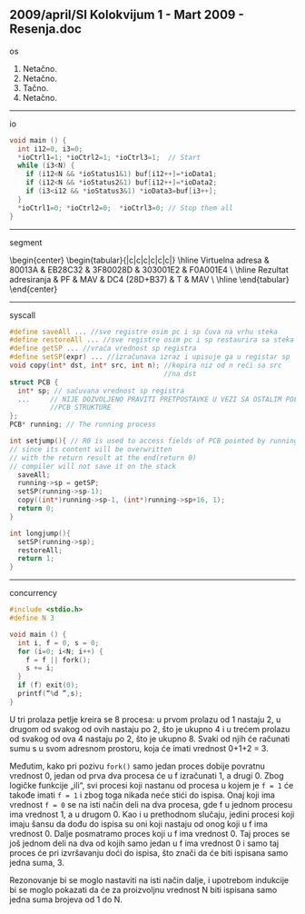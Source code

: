 2009/april/SI Kolokvijum 1 - Mart 2009 - Resenja.doc
--------------------------------------------------------------------------------
os

1. Netačno.
2. Netačno.
3. Tačno.
4. Netačno.

--------------------------------------------------------------------------------
io

```cpp
void main () {
  int i12=0, i3=0;
  *ioCtrl1=1; *ioCtrl2=1; *ioCtrl3=1;  // Start
  while (i3<N) {
    if (i12<N && *ioStatus1&1) buf[i12++]=*ioData1;
    if (i12<N && *ioStatus2&1) buf[i12++]=*ioData2;
    if (i3<i12 && *ioStatus3&1) *ioData3=buf[i3++];
  }
  *ioCtrl1=0; *ioCtrl2=0;  *ioCtrl3=0; // Stop them all
}
```
--------------------------------------------------------------------------------
segment

\begin{center}
\begin{tabular}{|c|c|c|c|c|c|}
\hline
Virtuelna adresa & 80013A & EB28C32 & 3F80028D & 303001E2 & F0A001E4 \\
\hline
Rezultat adresiranja & PF & MAV & DC4 (28D+B37) & T & MAV  \\
\hline
\end{tabular}
\end{center}

--------------------------------------------------------------------------------
syscall

```cpp
#define saveAll ... //sve registre osim pc i sp čuva na vrhu steka
#define restoreAll ... //sve registre osim pc i sp restaurira sa steka
#define getSP ... //vraća vrednost sp registra
#define setSP(expr) ... //izračunava izraz i upisuje ga u registar sp
void copy(int* dst, int* src, int n); //kopira niz od n reči sa src
                                      //na dst
struct PCB {
  int* sp; // sačuvana vrednost sp registra
  ...     // NIJE DOZVOLJENO PRAVITI PRETPOSTAVKE U VEZI SA OSTALIM POLJIMA
          //PCB STRUKTURE
};
PCB* running; // The running process

int setjump(){ // R0 is used to access fields of PCB pointed by running,
// since its content will be overwritten
// with the return result at the end(return 0)
// compiler will not save it on the stack
  saveAll;
  running->sp = getSP;
  setSP(running->sp-1);
  copy((int*)running->sp-1, (int*)running->sp+16, 1);
  return 0;
}

int longjump(){
  setSP(running->sp);
  restoreAll;
  return 1;
}

```

--------------------------------------------------------------------------------
concurrency

```cpp
#include <stdio.h>
#define N 3

void main () {
  int i, f = 0, s = 0;
  for (i=0; i<N; i++) {
    f = f || fork();
    s += i;
  }
  if (f) exit(0);
  printf(“%d ”,s);
}
```

U tri prolaza petlje kreira se 8 procesa: u prvom prolazu od 1 nastaju 2, u drugom od
svakog od ovih nastaju po 2, što je ukupno 4 i u trećem prolazu od svakog od ova 4 nastaju po
2, što je ukupno 8. Svaki od njih će računati sumu s u svom adresnom prostoru, koja će imati
vrednost 0+1+2 = 3.

Međutim, kako pri pozivu `fork()` samo jedan proces dobije povratnu vrednost 0,
jedan od prva dva procesa će u f izračunati 1, a drugi 0. Zbog logičke funkcije „ili“, svi
procesi koji nastanu od procesa u kojem je `f = 1` će takođe imati `f = 1` i zbog toga nikada neće
stići do ispisa. Onaj koji ima vrednost `f = 0` se na isti način deli na dva procesa, gde f u
jednom procesu ima vrednost 1, a u drugom 0. Kao i u prethodnom slučaju, jedini procesi koji
imaju šansu da dođu do ispisa su oni koji nastaju od onog koji u f ima vrednost 0. Dalje
posmatramo proces koji u f ima vrednost 0. Taj proces se još jednom deli na dva od kojih
samo jedan u f ima vrednost 0 i samo taj proces će pri izvršavanju doći do ispisa, što znači da
će biti ispisana samo jedna suma, 3.

Rezonovanje bi se moglo nastaviti na isti način dalje, i upotrebom indukcije bi se
moglo pokazati da će za proizvoljnu vrednost N biti ispisana samo jedna suma brojeva od 1
do N.
